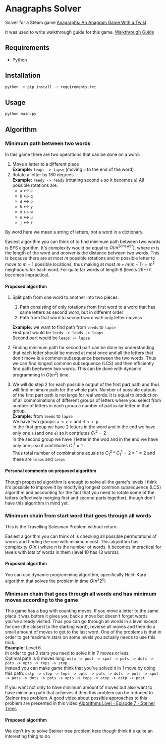 # Anagraphs Solver

Solver for a Steam game [Anagraphs: An Anagram Game With a Twist](https://store.steampowered.com/app/1654280/Anagraphs_An_Anagram_Game_With_a_Twist/)

It was used to write walkthrough guide for this game. [Walkthrough Guide](https://steamcommunity.com/sharedfiles/filedetails/?id=2972777433)

## Requirements

-   Python

## Installation

```bash
python -m pip install -r requirements.txt
```

## Usage

```bash
python main.py
```

## Algorithm

### Minimum path between two words

In this game there are two operations that can be done on a word:

1. Move a letter to a different place<br>
   **Example:** `leaps -> lapse` (moving `e` to the end of the word)<br>
2. Rotate a letter by 180 degrees<br>
   **Example:** `reedy -> ready` (rotating second `e` so it becomes `a`)
   All possible rotations are:
    - `a` <-> `e`
    - `b` <-> `q`
    - `d` <-> `p`
    - `h` <-> `y`
    - `m` <-> `w`
    - `n` <-> `u`
    - `j` <-> `r`

By word here we mean a string of letters, not a word in a dictionary.

Easiest algorithm you can think of to find minimum path between two words is BFS algorithm. It's complexity would be equal to $O(m^{2answer})$, where $m$ is the length of the word and $answer$ is the distance between two words. This is because there are at most $m$ possible rotations and $m$ possible letter to move to $m - 1$ possible locations, thus making at most $m + m(m - 1) = m^2$ neighbours for each word. For quite far words of length 8 (levels 26+) it becomes impractical.

#### Proposed algorithm

1. Split path from one word to another into two pieces:

    1. Path consisting of only rotations from first word to a word that has same letters as second word, but in different order<br>
    2. Path from that word to second word with only letter moves<

    **Example:** we want to find path from `leeds` to `lapse`<br>
    First part would be `leeds -> leads -> leaps`<br>
    Second part would be `leaps -> lapse`

2. Finding minimum path for second part can be done by understanding that each letter should be moved at most once and all the letters that don't move is a common subsequence beetween the two words. Thus we can find longest common subsequence (LCS) and then efficiently find path beetween two words. This can be done with dynamic programming in $O(m^2)$ time.
3. We will do step 2 for each possible output of the first part path and thus will find minimum path for the whole path. Number of possible outputs of the first part path is not large for real words. It is equal to production of all commbinations of different groups of letters where you select from number of letters in each group a number of particular letter in that group.<br>
   **Example:** from `leeds` to `lapse`<br>
   We have two groups: `a <-> e` and `d <-> p`<br>
   In the first group we have 2 letters in the word and in the end we have only one `a` (and one `e`) so it contriutes $C^2_1 = 2$<br>
   In the second group we have 1 letter in the wod and in the end we have only one `p` so it contributes $C^1_1 = 1$<br>
   Thus total number of combinations equals to $C^2_1 * C^1_1 = 2 * 1 = 2$ and these are `leaps` and `laeps`

#### Personal comments on proposed algorithm

Though proposed algorithm is enough to solve all the game's levels I think it's possible to improve it by modifying longest common subsequence (LCS) algorithm and accounting for the fact that you need to rotate some of the letters (effectively merging first and second parts together), though don't have this algorithm in mind yet.

### Minimum chain from start word that goes through all words

This is the Travelling Salesman Problem without return.

Easiest algorithm you can think of is checking all possible permutations of words and finding the one with minimum cost. This algorithm has complexity $O(n!)$ where $n$ is the number of words. It becomes impractical for levels with lots of words in them (level 10 has 13 words).

#### Proposed algorithm

You can use dynamic programming algorithm, specifically Held–Karp algorithm that solves the problem in time $O(n^{2}2^{n})$

### Minimum chain that goes through all words and has minimum moves according to the game

This game has a bug with counting moves. If you move a letter to the same place it was before it gives you back a move but doesn't forget words you've already visited. Thus you can go through all words in a level except for one (the closest to the starting word), reverse all moves and then do a small amount of moves to get to the last word. One of the problems is that in order to get maximum stars on some levels you actually needs to use this trick.<br>
**Example:** Level 6<br>
In order to get 3 stars you need to solve it in 7 moves or less.<br>
Optimal path is 8 moves long: `ostp -> post -> spot -> pots -> dots -> pots -> opts -> tops -> stop`<br>
Instead you can make game think that you've solved it in 1 move by doing this path:
`ostp -> stop -> tops -> opts -> pots -> dots -> pots -> spot -> pots -> dots -> pots -> opts -> tops -> stop -> ostp -> post`

If you want not only to have minimum amount of moves but also want to have minimum path that achieves it then this problem can be reduced to Steiner tree problem. A good video about possible approaches to this problem are presented in this video [Algorithms Live! - Episode 7 - Steiner Trees](https://www.youtube.com/watch?v=BG4vAoV5kWw)

#### Proposed algorithm

We don't try to solve Steiner tree problem here though think it's quite an interesting thing to do
